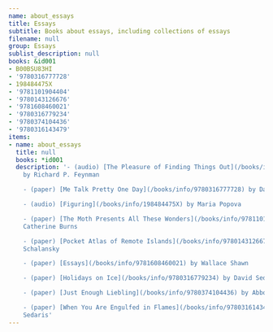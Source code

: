 ```yaml
---
name: about_essays
title: Essays
subtitle: Books about essays, including collections of essays
filename: null
group: Essays
sublist_description: null
books: &id001
- B00BSU83HI
- '9780316777728'
- 198484475X
- '9781101904404'
- '9780143126676'
- '9781608460021'
- '9780316779234'
- '9780374104436'
- '9780316143479'
items:
- name: about_essays
  title: null
  books: *id001
  description: '- (audio) [The Pleasure of Finding Things Out](/books/info/B00BSU83HI)
    by Richard P. Feynman

    - (paper) [Me Talk Pretty One Day](/books/info/9780316777728) by David Sedaris

    - (audio) [Figuring](/books/info/198484475X) by Maria Popova

    - (paper) [The Moth Presents All These Wonders](/books/info/9781101904404) by
    Catherine Burns

    - (paper) [Pocket Atlas of Remote Islands](/books/info/9780143126676) by Judith
    Schalansky

    - (paper) [Essays](/books/info/9781608460021) by Wallace Shawn

    - (paper) [Holidays on Ice](/books/info/9780316779234) by David Sedaris

    - (paper) [Just Enough Liebling](/books/info/9780374104436) by Abbott Joseph Liebling

    - (paper) [When You Are Engulfed in Flames](/books/info/9780316143479) by David
    Sedaris'
---
```


